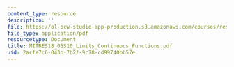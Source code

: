 ```yaml
---
content_type: resource
description: ''
file: https://ol-ocw-studio-app-production.s3.amazonaws.com/courses/res-18-005-highlights-of-calculus-spring-2010/2acfe7c6043b7b2f9c78cd99740bb57e_MITRES18_05S10_Limits_Continuous_Functions.pdf
file_type: application/pdf
resourcetype: Document
title: MITRES18_05S10_Limits_Continuous_Functions.pdf
uid: 2acfe7c6-043b-7b2f-9c78-cd99740bb57e
---
```

